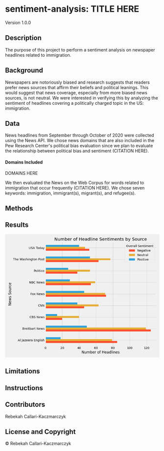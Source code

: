 # sentiment-analysis: TITLE HERE

Version 1.0.0

## Description
The purpose of this project to perform a sentiment analysis on newspaper headlines related to immigration.

## Background
Newspapers are notoriously biased and research suggests that readers prefer news sources that affirm their beliefs and political leanings. This would suggest that news coverage, especially from more biased news sources, is not neutral. We were interested in verifying this by analyzing the sentiment of headlines covering a politically charged topic in the US: immigration. 

## Data
News headlines from September through October of 2020 were collected using the News API. We chose news domains that are also included in the Pew Research Center's political bias evaluation since we plan to evaluate the relationship between political bias and sentiment (CITATION HERE). 

#### Domains Included
DOMAINS HERE

We then evaluated the News on the Web Corpus for words related to immigration that occur frequently (CITATION HERE). We chose seven keywords: immigration, immigrant(s), migrant(s), and refugee(s).  

## Methods


## Results

![alt text](https://github.com/James-Ashley/sentiment_analysis/blob/main/images/headlinesentimentscount.png "Count of Headlines by Sentiment Type")

## Limitations

## Instructions

## Contributors
Rebekah Callari-Kaczmarczyk

## License and Copyright
&copy; Rebekah Callari-Kaczmarczyk